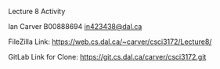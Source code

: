 Lecture 8 Activity

Ian Carver 
B00888694
in423438@dal.ca

FileZilla Link:
https://web.cs.dal.ca/~carver/csci3172/Lecture8/

GitLab Link for Clone:
https://git.cs.dal.ca/carver/csci3172.git


